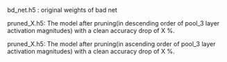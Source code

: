 bd_net.h5 : original weights of bad net

pruned_X.h5: The model after pruning(in descending order of pool_3 layer activation magnitudes) with a clean accuracy drop of X %.

pruned_X.h5: The model after pruning(in ascending order of pool_3 layer activation magnitudes) with a clean accuracy drop of X %.
